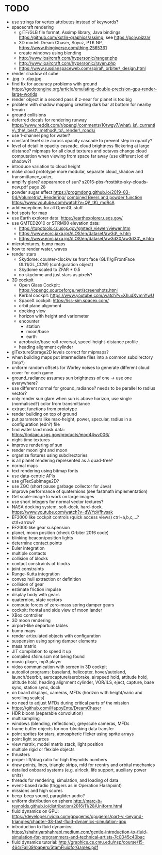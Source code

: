 # TODO
* use strings for vertex attributes instead of keywords?
* spacecraft rendering
  * glTF/GLB file format, Assimp library, Java bindings https://github.com/kotlin-graphics/assimp, see https://poly.pizza/
  * 3D model: Dream Chaser, Soyuz, PTK NP, https://www.thingiverse.com/thing:2565361
  * create windows using blending
  * http://www.ioaircraft.com/hypersonic/ranger.php
  * http://www.ioaircraft.com/hypersonic/raven.php
  * https://www.russianspaceweb.com/spiral\_orbiter\_design.html
* render shadow of cube
* .jpg -> .day.jpg
* find fix for accuracy problems with ground
  https://godotengine.org/article/emulating-double-precision-gpu-render-large-worlds
* render object in a second pass if z-near for planet is too big
* problem with shadow mapping creating dark bar at bottom for nearby terrain
* ground collisions
* deferred decals for rendering runway
  https://www.reddit.com/r/opengl/comments/10rwgy7/what\_is\_currently\_the\_best\_method\_to\_render\_roads/
* use 1-channel png for water?
* constant texel size across opacity cascade to prevent step in opacity?
* level of detail in opacity cascade, cloud brightness flickering at large distance?
  mipmaps for all cloud textures and octaves
  change cloud computation when viewing from space far away (use different lod of shadow?)
* introduce variation to cloud height
* make cloud prototype more modular, separate cloud\_shadow and transmittance\_outer,
* amplify glare? appearance of sun? s2016-pbs-frostbite-sky-clouds-new.pdf page 28
* powder sugar effect https://progmdong.github.io/2019-03-04/Volumetric\_Rendering/
  [combined Beers and powder function](https://www.youtube.com/watch?v=8OrvIQUFptA)
  https://www.youtube.com/watch?v=Qj\_tK\_mdRcA
* add exceptions for all OpenGL stuff
* hot spots for map
* use Earth explorer data: https://earthexplorer.usgs.gov/
* use GMTED2010 or STRM90 elevation data:
  * https://topotools.cr.usgs.gov/gmted\_viewer/viewer.htm
  * https://www.eorc.jaxa.jp/ALOS/en/dataset/aw3d\_e.htm
  * https://www.eorc.jaxa.jp/ALOS/en/dataset/aw3d30/aw3d30\_e.htm
* microtextures, bump maps
* how to render water, waves
* render stars
  * Skydome: counter-clockwise front face (GL11/glFrontFace GL11/GL\_CCW) (configuration object)
  * Skydome scaled to ZFAR * 0.5
  * no skydome and just stars as pixels?
* 3D cockpit
  * Open Glass Cockpit: https://opengc.sourceforge.net/screenshots.html
  * Kerbal cockpit: https://www.youtube.com/watch?v=XhudXvmnYwU
  * SpaceX cockpit: https://iss-sim.spacex.com/
  * orbit plane alignment
  * docking view
  * horizon with height and variometer
  * encounter
    * station
    * moon/base
    * earth
  * aerobrake/base roll-reversal, speed-height-distance profile
  * heading alignment cylinder
* glTextureStorage2D levels correct for mipmaps?
* when building maps put intermediate files into a common subdirectory (tmp?)
* uniform random offsets for Worley noises to generate different cloud cover for each game
* ground\_radiance assumes sun brightness of one -> use one everywhere?
* use different normal for ground\_radiance? needs to be parallel to radius vector?
* only render sun glare when sun is above horizon, use single (normalised?) color from transmittance
* extract functions from prototype
* render building on top of ground
* put parameters like max-height, power, specular, radius in a configuration (edn?) file
* find water land mask data: https://lpdaac.usgs.gov/products/mod44wv006/
* night-time textures
* improve rendering of sun
* render moonlight and moon
* organize fixtures using subdirectories
* is all planet rendering represented as a quad-tree?
* normal maps
* text rendering using bitmap fonts
* use data-centric APIs
* use glTexSubImage2D?
* use ZGC (short pause garbage collector for Java)
* improve performance of quaternions (see fastmath implementation)
* Get scale-image to work on large images
* use short integers for normal vector textures?
* NASA docking system, soft-dock, hard-dock, https://www.youtube.com/watch?v=dWYpVfhvsak
* EF2000 like cockpit controls (quick access views) ctrl+a,b,c,...? ctrl+arrow?
* EF2000 like gear suspension
* planet, moon position (check Orbiter 2016 code)
* blinking beacon/position lights
* determine contact points
* Euler integration
* multiple contacts
* collision of blocks
* contact constraints of blocks
* joint constraints
* Runge-Kutta integration
* convex hull extraction or definition
* collision of gear
* estimate friction impulse
* display body with gears
* quaternion, state vectors
* compute forces of zero-mass spring damper gears
* cockpit: frontal and side view of moon lander
* XBox controller
* 3D moon rendering
* airport-like departure tables
* bump maps
* render articulated objects with configuration
* suspension using spring damper elements
* mass matrix
* JIT compilation to speed it up
* compiled sfsim.scm not being found
* music player, mp3 player
* video communication with screen in 3D cockpit
* autopilot programs: baseland, helicopter, hover/autoland, launch/deorbit, aerocapture/aerobrake, airspeed hold, attitude hold, altitude hold, heading alignment cylinder, VOR/ILS, eject, capture, base sync, station sync, dock
* on board displays, cameras, MFDs (horizon with height/vario and scrolling scales)
* no need to adjust MFDs during critical parts of the mission
* https://github.com/HappyEnte/DreamChaser
* HDR bloom (separable convolution)
* multisampling
* windows (blending, reflections), greyscale cameras, MFDs
* frame buffer objects for non-blocking data transfer
* point sprites for stars, atmospheric flicker using sprite arrays
* point light sources
* view matrix, model matrix stack, light position
* multiple rigid or flexible objects
* thrusters
* proper lift/drag ratio for high Reynolds numbers
* draw points, lines, triangle strips, mfd for reentry and orbital mechanics
* detailed onboard systems (e.g. airlock, life support, auxiliary power units)
* threads for rendering, simulation, and loading of data
* event-based radio (triggers as in Operation Flashpoint)
* missions and high scores
* beep-beep sound, paraglider audio?
* uniform distribution on sphere http://marc-b-reynolds.github.io/distribution/2016/11/28/Uniform.html
* fluid dynamics on GPU: https://developer.nvidia.com/gpugems/gpugems/part-vi-beyond-triangles/chapter-38-fast-fluid-dynamics-simulation-gpu
* introduction to fluid dynamics: https://shahriyarshahrabi.medium.com/gentle-introduction-to-fluid-simulation-for-programmers-and-technical-artists-7c0045c40bac
* fluid dynamics tutorial: http://graphics.cs.cmu.edu/nsp/course/15-464/Fall09/papers/StamFluidforGames.pdf
